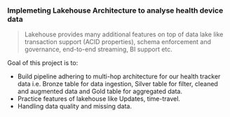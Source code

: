 ### Implemeting Lakehouse Architecture to analyse health device data

> Lakehouse provides many additional features on top of data lake like transaction support (ACID properties), schema enforcement and governance, end-to-end streaming, BI support etc.

Goal of this project is to:
* Build pipeline adhering to multi-hop architecture for our health tracker data i.e. Bronze table for data ingestion, Silver table for filter, cleaned and augmented data and Gold table for aggregated data.
* Practice features of lakehouse like Updates, time-travel.
* Handling data quality and missing data.
